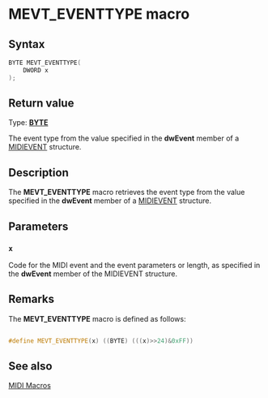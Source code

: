 # MEVT_EVENTTYPE macro

## Syntax

```cpp
BYTE MEVT_EVENTTYPE(
    DWORD x
);
```

## Return value

Type: **[BYTE](https://learn.microsoft.com/windows/desktop/winprog/windows-data-types)**

The event type from the value specified in the **dwEvent** member of a [MIDIEVENT](https://learn.microsoft.com/previous-versions/dd798448(v=vs.85)) structure.

## Description

The **MEVT_EVENTTYPE** macro retrieves the event type from the value specified in the **dwEvent** member of a [MIDIEVENT](https://learn.microsoft.com/previous-versions/dd798448(v=vs.85)) structure.

## Parameters

### `x`

Code for the MIDI event and the event parameters or length, as specified in the **dwEvent** member of the MIDIEVENT structure.

## Remarks

The **MEVT_EVENTTYPE** macro is defined as follows:

```cpp

#define MEVT_EVENTTYPE(x) ((BYTE) (((x)>>24)&0xFF))

```

## See also

[MIDI Macros](https://learn.microsoft.com/windows/desktop/Multimedia/midi-macros)